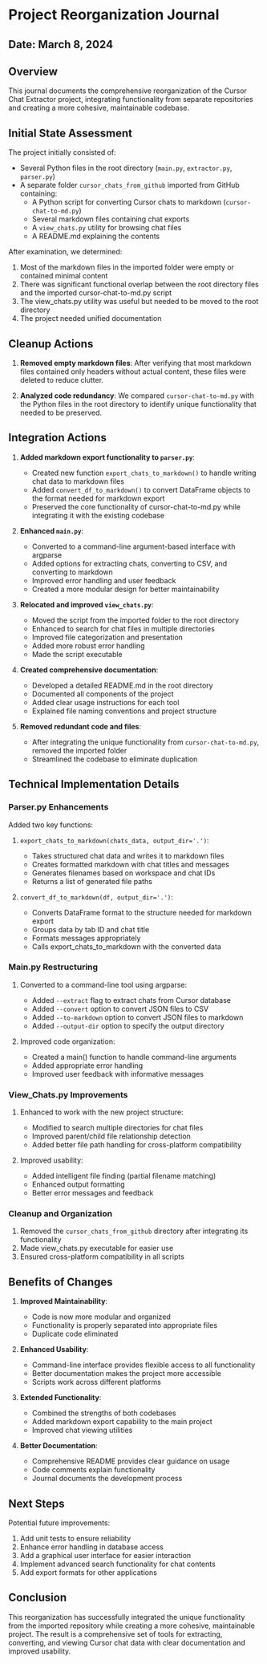 # Project Reorganization Journal

## Date: March 8, 2024

## Overview

This journal documents the comprehensive reorganization of the Cursor Chat Extractor project, integrating functionality from separate repositories and creating a more cohesive, maintainable codebase.

## Initial State Assessment

The project initially consisted of:
- Several Python files in the root directory (`main.py`, `extractor.py`, `parser.py`)
- A separate folder `cursor_chats_from_github` imported from GitHub containing:
  - A Python script for converting Cursor chats to markdown (`cursor-chat-to-md.py`)
  - Several markdown files containing chat exports
  - A `view_chats.py` utility for browsing chat files
  - A README.md explaining the contents

After examination, we determined:
1. Most of the markdown files in the imported folder were empty or contained minimal content
2. There was significant functional overlap between the root directory files and the imported cursor-chat-to-md.py script
3. The view_chats.py utility was useful but needed to be moved to the root directory
4. The project needed unified documentation

## Cleanup Actions

1. **Removed empty markdown files**: After verifying that most markdown files contained only headers without actual content, these files were deleted to reduce clutter.

2. **Analyzed code redundancy**: We compared `cursor-chat-to-md.py` with the Python files in the root directory to identify unique functionality that needed to be preserved.

## Integration Actions

1. **Added markdown export functionality to `parser.py`**:
   - Created new function `export_chats_to_markdown()` to handle writing chat data to markdown files
   - Added `convert_df_to_markdown()` to convert DataFrame objects to the format needed for markdown export
   - Preserved the core functionality of cursor-chat-to-md.py while integrating it with the existing codebase

2. **Enhanced `main.py`**:
   - Converted to a command-line argument-based interface with argparse
   - Added options for extracting chats, converting to CSV, and converting to markdown
   - Improved error handling and user feedback
   - Created a more modular design for better maintainability

3. **Relocated and improved `view_chats.py`**:
   - Moved the script from the imported folder to the root directory
   - Enhanced to search for chat files in multiple directories
   - Improved file categorization and presentation
   - Added more robust error handling
   - Made the script executable

4. **Created comprehensive documentation**:
   - Developed a detailed README.md in the root directory
   - Documented all components of the project
   - Added clear usage instructions for each tool
   - Explained file naming conventions and project structure

5. **Removed redundant code and files**:
   - After integrating the unique functionality from `cursor-chat-to-md.py`, removed the imported folder
   - Streamlined the codebase to eliminate duplication

## Technical Implementation Details

### Parser.py Enhancements

Added two key functions:
1. `export_chats_to_markdown(chats_data, output_dir='.')`:
   - Takes structured chat data and writes it to markdown files
   - Creates formatted markdown with chat titles and messages
   - Generates filenames based on workspace and chat IDs
   - Returns a list of generated file paths

2. `convert_df_to_markdown(df, output_dir='.')`:
   - Converts DataFrame format to the structure needed for markdown export
   - Groups data by tab ID and chat title
   - Formats messages appropriately
   - Calls export_chats_to_markdown with the converted data

### Main.py Restructuring

1. Converted to a command-line tool using argparse:
   - Added `--extract` flag to extract chats from Cursor database
   - Added `--convert` option to convert JSON files to CSV
   - Added `--to-markdown` option to convert JSON files to markdown
   - Added `--output-dir` option to specify the output directory

2. Improved code organization:
   - Created a main() function to handle command-line arguments
   - Added appropriate error handling
   - Improved user feedback with informative messages

### View_Chats.py Improvements

1. Enhanced to work with the new project structure:
   - Modified to search multiple directories for chat files
   - Improved parent/child file relationship detection
   - Added better file path handling for cross-platform compatibility

2. Improved usability:
   - Added intelligent file finding (partial filename matching)
   - Enhanced output formatting
   - Better error messages and feedback

### Cleanup and Organization

1. Removed the `cursor_chats_from_github` directory after integrating its functionality
2. Made view_chats.py executable for easier use
3. Ensured cross-platform compatibility in all scripts

## Benefits of Changes

1. **Improved Maintainability**: 
   - Code is now more modular and organized
   - Functionality is properly separated into appropriate files
   - Duplicate code eliminated

2. **Enhanced Usability**:
   - Command-line interface provides flexible access to all functionality
   - Better documentation makes the project more accessible
   - Scripts work across different platforms

3. **Extended Functionality**:
   - Combined the strengths of both codebases
   - Added markdown export capability to the main project
   - Improved chat viewing utilities

4. **Better Documentation**:
   - Comprehensive README provides clear guidance on usage
   - Code comments explain functionality
   - Journal documents the development process

## Next Steps

Potential future improvements:
1. Add unit tests to ensure reliability
2. Enhance error handling in database access
3. Add a graphical user interface for easier interaction
4. Implement advanced search functionality for chat contents
5. Add export formats for other applications

## Conclusion

This reorganization has successfully integrated the unique functionality from the imported repository while creating a more cohesive, maintainable project. The result is a comprehensive set of tools for extracting, converting, and viewing Cursor chat data with clear documentation and improved usability. 